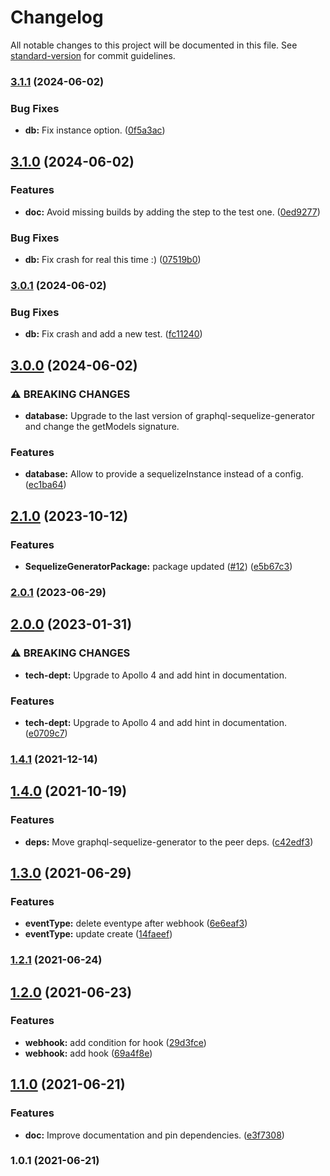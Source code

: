# Changelog

All notable changes to this project will be documented in this file. See [standard-version](https://github.com/conventional-changelog/standard-version) for commit guidelines.

### [3.1.1](https://github.com/teamstarter/graphql-web-hooks/compare/v3.1.0...v3.1.1) (2024-06-02)


### Bug Fixes

* **db:** Fix instance option. ([0f5a3ac](https://github.com/teamstarter/graphql-web-hooks/commit/0f5a3ac87dfd60bb732bd68d5931f981308374a0))

## [3.1.0](https://github.com/teamstarter/graphql-web-hooks/compare/v3.0.1...v3.1.0) (2024-06-02)


### Features

* **doc:** Avoid missing builds by adding the step to the test one. ([0ed9277](https://github.com/teamstarter/graphql-web-hooks/commit/0ed9277fe3abb8a1d8003a90bb623cb9d97c24a5))


### Bug Fixes

* **db:** Fix crash for real this time :) ([07519b0](https://github.com/teamstarter/graphql-web-hooks/commit/07519b0c57516dde0525b93db604703a32af9afd))

### [3.0.1](https://github.com/teamstarter/graphql-web-hooks/compare/v3.0.0...v3.0.1) (2024-06-02)


### Bug Fixes

* **db:** Fix crash and add a new test. ([fc11240](https://github.com/teamstarter/graphql-web-hooks/commit/fc1124018a34f2c392703aa14315ed275a544cb4))

## [3.0.0](https://github.com/teamstarter/graphql-web-hooks/compare/v2.1.0...v3.0.0) (2024-06-02)


### ⚠ BREAKING CHANGES

* **database:** Upgrade to the last version of graphql-sequelize-generator and change the getModels signature.

### Features

* **database:** Allow to provide a sequelizeInstance instead of a config. ([ec1ba64](https://github.com/teamstarter/graphql-web-hooks/commit/ec1ba64180b7b91c46e6c54bef587a892bf05f46))

## [2.1.0](https://github.com/teamstarter/graphql-web-hooks/compare/v2.0.1...v2.1.0) (2023-10-12)


### Features

* **SequelizeGeneratorPackage:** package updated ([#12](https://github.com/teamstarter/graphql-web-hooks/issues/12)) ([e5b67c3](https://github.com/teamstarter/graphql-web-hooks/commit/e5b67c33b535dff544af3afc317b0d01e92666dd))

### [2.0.1](https://github.com/teamstarter/graphql-web-hooks/compare/v2.0.0...v2.0.1) (2023-06-29)

## [2.0.0](https://github.com/teamstarter/graphql-web-hooks/compare/v1.4.1...v2.0.0) (2023-01-31)


### ⚠ BREAKING CHANGES

* **tech-dept:** Upgrade to Apollo 4 and add hint in documentation.

### Features

* **tech-dept:** Upgrade to Apollo 4 and add hint in documentation. ([e0709c7](https://github.com/teamstarter/graphql-web-hooks/commit/e0709c7cb2b361479f508f8f49760a3c26c8ce9f))

### [1.4.1](https://github.com/teamstarter/graphql-web-hooks/compare/v1.4.0...v1.4.1) (2021-12-14)

## [1.4.0](https://github.com/teamstarter/graphql-web-hooks/compare/v1.3.0...v1.4.0) (2021-10-19)


### Features

* **deps:** Move graphql-sequelize-generator to the peer deps. ([c42edf3](https://github.com/teamstarter/graphql-web-hooks/commit/c42edf3e5e5886a5a430e1fb8b051adbef224deb))

## [1.3.0](https://github.com/teamstarter/graphql-web-hooks/compare/v1.2.1...v1.3.0) (2021-06-29)


### Features

* **eventType:** delete eventype after webhook ([6e6eaf3](https://github.com/teamstarter/graphql-web-hooks/commit/6e6eaf3fb1d6512bedcaec376b19009b34ac6a25))
* **eventType:** update create ([14faeef](https://github.com/teamstarter/graphql-web-hooks/commit/14faeefef5c3c105aad7bbf01ec99294c6612ad7))

### [1.2.1](https://github.com/teamstarter/graphql-web-hooks/compare/v1.2.0...v1.2.1) (2021-06-24)

## [1.2.0](https://github.com/teamstarter/graphql-web-hooks/compare/v1.1.0...v1.2.0) (2021-06-23)


### Features

* **webhook:** add condition for hook ([29d3fce](https://github.com/teamstarter/graphql-web-hooks/commit/29d3fce725d9be3d404f701e87104f747b7798f5))
* **webhook:** add hook ([69a4f8e](https://github.com/teamstarter/graphql-web-hooks/commit/69a4f8ef535ef9aba3066b24d3d69fe653dc5952))

## [1.1.0](https://github.com/teamstarter/graphql-web-hooks/compare/v1.0.1...v1.1.0) (2021-06-21)


### Features

* **doc:** Improve documentation and pin dependencies. ([e3f7308](https://github.com/teamstarter/graphql-web-hooks/commit/e3f73081a163b40abed1549ea1dd9bc8de02265a))

### 1.0.1 (2021-06-21)
